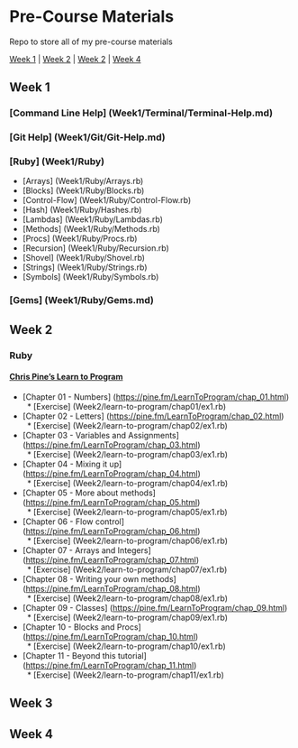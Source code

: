 # Pre-Course Materials

Repo to store all of my pre-course materials

[Week 1](#Week1) | [Week 2](#Week2) | [Week 2](#Week3) | [Week 4](#Week4)

## <a name="Week1">Week 1</a>

### [Command Line Help] (Week1/Terminal/Terminal-Help.md)
### [Git Help] (Week1/Git/Git-Help.md)
### [Ruby] (Week1/Ruby)
* [Arrays] (Week1/Ruby/Arrays.rb)
* [Blocks] (Week1/Ruby/Blocks.rb)
* [Control-Flow] (Week1/Ruby/Control-Flow.rb)
* [Hash] (Week1/Ruby/Hashes.rb)
* [Lambdas] (Week1/Ruby/Lambdas.rb)
* [Methods] (Week1/Ruby/Methods.rb)
* [Procs] (Week1/Ruby/Procs.rb)
* [Recursion] (Week1/Ruby/Recursion.rb)
* [Shovel] (Week1/Ruby/Shovel.rb)
* [Strings] (Week1/Ruby/Strings.rb)
* [Symbols] (Week1/Ruby/Symbols.rb)

### [Gems] (Week1/Ruby/Gems.md)

## <a name="Week2">Week 2</a>

### Ruby

#### [Chris Pine’s Learn to Program](https://drive.google.com/file/d/0Bz17qR4zZedib0M5RnRwWFl3MUk/view) <br />
* [Chapter 01 - Numbers] (https://pine.fm/LearnToProgram/chap_01.html) <br />
&nbsp;&nbsp;* [Exercise] (Week2/learn-to-program/chap01/ex1.rb) <br />
* [Chapter 02 - Letters] (https://pine.fm/LearnToProgram/chap_02.html) <br />
&nbsp;&nbsp;* [Exercise] (Week2/learn-to-program/chap02/ex1.rb) <br />
* [Chapter 03 - Variables and Assignments] (https://pine.fm/LearnToProgram/chap_03.html) <br />
&nbsp;&nbsp;* [Exercise] (Week2/learn-to-program/chap03/ex1.rb) <br />
* [Chapter 04 - Mixing it up] (https://pine.fm/LearnToProgram/chap_04.html) <br />
&nbsp;&nbsp;* [Exercise] (Week2/learn-to-program/chap04/ex1.rb) <br />
* [Chapter 05 - More about methods] (https://pine.fm/LearnToProgram/chap_05.html) <br />
&nbsp;&nbsp;* [Exercise] (Week2/learn-to-program/chap05/ex1.rb) <br />
* [Chapter 06 - Flow control] (https://pine.fm/LearnToProgram/chap_06.html) <br />
&nbsp;&nbsp;* [Exercise] (Week2/learn-to-program/chap06/ex1.rb) <br />
* [Chapter 07 - Arrays and Integers] (https://pine.fm/LearnToProgram/chap_07.html) <br />
&nbsp;&nbsp;* [Exercise] (Week2/learn-to-program/chap07/ex1.rb) <br />
* [Chapter 08 - Writing your own methods] (https://pine.fm/LearnToProgram/chap_08.html) <br />
&nbsp;&nbsp;* [Exercise] (Week2/learn-to-program/chap08/ex1.rb) <br />
* [Chapter 09 - Classes] (https://pine.fm/LearnToProgram/chap_09.html) <br />
&nbsp;&nbsp;* [Exercise] (Week2/learn-to-program/chap09/ex1.rb) <br />
* [Chapter 10 - Blocks and Procs] (https://pine.fm/LearnToProgram/chap_10.html) <br />
&nbsp;&nbsp;* [Exercise] (Week2/learn-to-program/chap10/ex1.rb) <br />
* [Chapter 11 - Beyond this tutorial] (https://pine.fm/LearnToProgram/chap_11.html) <br />
&nbsp;&nbsp;* [Exercise] (Week2/learn-to-program/chap11/ex1.rb) <br />

## <a name="Week2">Week 3</a>

## <a name="Week2">Week 4</a>
